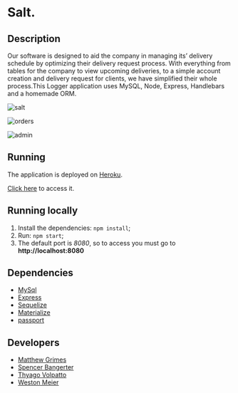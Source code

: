 # Salt.

## Description

  Our software is designed to aid the company in managing its’ delivery schedule by optimizing their delivery request process. With everything from tables for the company to view upcoming deliveries, to a simple account creation and delivery request for clients, we have simplified their whole process.This Logger application uses MySQL, Node, Express, Handlebars and a homemade ORM.

 ![salt](https://github.com/tvolpatto/salt./blob/master/public/screenshots/screenshot.png)

 ![orders](https://github.com/tvolpatto/salt./blob/master/public/screenshots/screenshot1.png)

 ![admin](https://github.com/tvolpatto/salt./blob/master/public/screenshots/screenshot2.png)

 ## Running 

 The application is deployed on [Heroku](https://www.heroku.com/home).

 [Click here](https://salt-city-services.herokuapp.com/) to access it.

 ## Running locally

 1. Install the dependencies: ```npm install```;
 2. Run: ```npm start```;
 3. The default  port is *8080*, so to access you must go to **http://localhost:8080**


## Dependencies

   * [MySql](https://www.mysql.com/)
   * [Express](https://expressjs.com/)
   * [Sequelize](https://sequelize.org/)
   * [Materialize](https://materializecss.com/)
   * [passport](https://www.npmjs.com/package/passport)


## Developers 

   * [Matthew Grimes](https://github.com/Matthewlgrimes94)
   * [Spencer Bangerter](https://github.com/SpencerBangerter)
   * [Thyago Volpatto](https://github.com/tvolpatto)
   * [Weston Meier](https://github.com/westonbmeier)


